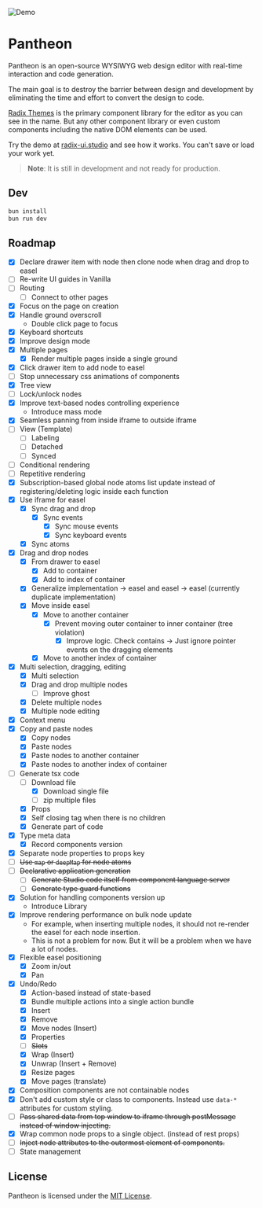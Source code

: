 ![Demo](images/demo.gif)

# Pantheon

Pantheon is an open-source WYSIWYG web design editor with real-time interaction and code generation.

The main goal is to destroy the barrier between design and development by eliminating the time and effort to convert the design to code.

[Radix Themes](https://www.radix-ui.com/) is the primary component library for the editor as you can see in the name. But any other component library or even custom components including the native DOM elements can be used.

Try the demo at [radix-ui.studio](https://radix-ui.studio/) and see how it works. You can't save or load your work yet.

> **Note**: It is still in development and not ready for production.

## Dev

```sh
bun install
bun run dev
```

## Roadmap

- [x] Declare drawer item with node then clone node when drag and drop to easel
- [ ] Re-write UI guides in Vanilla
- [ ] Routing
  - [ ] Connect to other pages
- [x] Focus on the page on creation
- [x] Handle ground overscroll
  - Double click page to focus
- [x] Keyboard shortcuts
- [x] Improve design mode
- [x] Multiple pages
  - [x] Render multiple pages inside a single ground
- [x] Click drawer item to add node to easel
- [ ] Stop unnecessary css animations of components
- [x] Tree view
- [ ] Lock/unlock nodes
- [x] Improve text-based nodes controlling experience
  - Introduce mass mode
- [x] Seamless panning from inside iframe to outside iframe
- [ ] View (Template)
  - [ ] Labeling
  - [ ] Detached
  - [ ] Synced
- [ ] Conditional rendering
- [ ] Repetitive rendering
- [x] Subscription-based global node atoms list update instead of registering/deleting logic inside each function
- [x] Use iframe for easel
  - [x] Sync drag and drop
    - [x] Sync events
      - [x] Sync mouse events
      - [x] Sync keyboard events
  - [x] Sync atoms
- [x] Drag and drop nodes
  - [x] From drawer to easel
    - [x] Add to container
    - [x] Add to index of container
  - [x] Generalize implementation -> easel and easel -> easel (currently duplicate implementation)
  - [x] Move inside easel
    - [x] Move to another container
      - [x] Prevent moving outer container to inner container (tree violation)
        - [x] Improve logic. Check contains -> Just ignore pointer events on the dragging elements
    - [x] Move to another index of container
- [x] Multi selection, dragging, editing
  - [x] Multi selection
  - [x] Drag and drop multiple nodes
    - [ ] Improve ghost
  - [x] Delete multiple nodes
  - [x] Multiple node editing
- [x] Context menu
- [x] Copy and paste nodes
  - [x] Copy nodes
  - [x] Paste nodes
  - [x] Paste nodes to another container
  - [x] Paste nodes to another index of container
- [ ] Generate tsx code
  - [ ] Download file
    - [x] Download single file
    - [ ] zip multiple files
  - [x] Props
  - [x] Self closing tag when there is no children
  - [x] Generate part of code
- [x] Type meta data
  - [x] Record components version
- [x] Separate node properties to props key
- [ ] ~~Use `map` or `deepMap` for node atoms~~
- [ ] ~~Declarative application generation~~
  - [ ] ~~Generate Studio code itself from component language server~~
  - [ ] ~~Generate type guard functions~~
- [x] Solution for handling components version up
  - Introduce Library
- [x] Improve rendering performance on bulk node update
  - For example, when inserting multiple nodes, it should not re-render the easel for each node insertion.
  - This is not a problem for now. But it will be a problem when we have a lot of nodes.
- [x] Flexible easel positioning
  - [x] Zoom in/out
  - [x] Pan
- [x] Undo/Redo
  - [x] Action-based instead of state-based
  - [x] Bundle multiple actions into a single action bundle
  - [x] Insert
  - [x] Remove
  - [x] Move nodes (Insert)
  - [x] Properties
  - [ ] ~~Slots~~
  - [x] Wrap (Insert)
  - [x] Unwrap (Insert + Remove)
  - [x] Resize pages
  - [x] Move pages (translate)
- [x] Composition components are not containable nodes
- [x] Don't add custom style or class to components. Instead use `data-*` attributes for custom styling.
- [ ] ~~Pass shared data from top window to iframe through postMessage instead of window injecting.~~
- [x] Wrap common node props to a single object. (instead of rest props)
- [ ] ~~Inject node attributes to the outermost element of components.~~
- [ ] State management

## License

Pantheon is licensed under the [MIT License](LICENSE).
